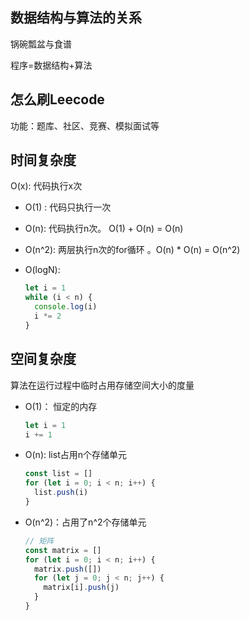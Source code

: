 ## 数据结构与算法的关系

锅碗瓢盆与食谱

程序=数据结构+算法

## 怎么刷Leecode

功能：题库、社区、竞赛、模拟面试等

## 时间复杂度

O(x): 代码执行x次

- O(1) : 代码只执行一次

- O(n): 代码执行n次。 O(1) + O(n) = O(n)

- O(n^2): 两层执行n次的for循环 。O(n) * O(n) = O(n^2)

- O(logN):

  ```js
  let i = 1
  while (i < n) {
    console.log(i)
    i *= 2
  } 
  ```

## 空间复杂度

算法在运行过程中临时占用存储空间大小的度量

- O(1)： 恒定的内存

  ```js
  let i = 1
  i += 1
  ```

- O(n): list占用n个存储单元

  ```js
  const list = []
  for (let i = 0; i < n; i++) {
    list.push(i)
  }
  ```

- O(n^2)：占用了n^2个存储单元

  ```js
  // 矩阵
  const matrix = []
  for (let i = 0; i < n; i++) {
    matrix.push([])
    for (let j = 0; j < n; j++) {
      matrix[i].push(j)
    }
  }
  ```